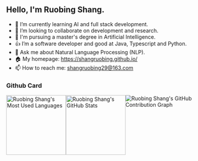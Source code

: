 ## Hello, I'm Ruobing Shang.

- 🌱 I’m currently learning AI and full stack development.
- 👯 I’m looking to collaborate on development and research.
- 🤔 I'm pursuing a master's degree in Artificial Intelligence.
- 👍 I’m a software developer and good at Java, Typescript and Python.
- 💬 Ask me about Natural Language Processing (NLP).
- 🏠 My homepage: https://shangruobing.github.io/
- 📫 How to reach me: shangruobing29@163.com

### Github Card

<div style="display: flex">
  <img
    height="160px"
    src="https://github-readme-stats.vercel.app/api/top-langs/?username=shangruobing&layout=compact&hide=Jupyter%20Notebook,css,html"
    alt="Ruobing Shang's Most Used Languages"
  />
  <img
    height="160px"
    src="https://github-readme-stats.vercel.app/api?username=shangruobing&show_icons=true&rank_icon=github"
    alt="Ruobing Shang's GitHub Stats"
  />
  <img
    src="https://github-readme-activity-graph.vercel.app/graph?username=shangruobing&bg_color=FFFFFF&point=FF64DA&line=111F68&title_color=1E90FF&color=000000"
    alt="Ruobing Shang's GitHub Contribution Graph"
  />
</div>
